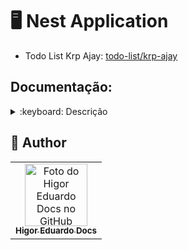 # :desktop_computer: Nest Application

- Todo List Krp Ajay: [todo-list/krp-ajay](https://github.com/higoreduardodocs/nest-application/tree/todo-list/krp-ajay)

## Documentação:

<details>
<summary>:keyboard: Descrição</summary>

**:mailbox_with_no_mail: Comandos**

    ```
    nest new <project-name>
    nest generate module <module-name>
    nest generate service <service-name>
    nest generate controller <controller-name>
    ```

</details>

## :unicorn: Author

<table>
  <tr>
    <td align="center">
      <a href="https://github.com/higoreduardodocs">
        <img src="https://avatars.githubusercontent.com/u/143645475?v=4" width="100px;" alt="Foto do Higor Eduardo Docs no GitHub"/><br>
        <sub>
          <b>Higor Eduardo Docs</b>
        </sub>
      </a>
    </td>
  </tr>
</table>
